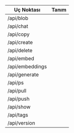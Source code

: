 | Uç Noktası      | Tanım |
|-----------------|-------|
| /api/blob       |       |
| /api/chat       |       |
| /api/copy       |       |
| /api/create     |       |
| /api/delete     |       |
| /api/embed      |       |
| /api/embeddings |       |
| /api/generate   |       |
| /api/ps         |       |
| /api/pull       |       |
| /api/push       |       |
| /api/show       |       |
| /api/tags       |       |
| /api/version    |       |